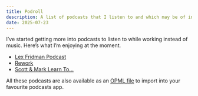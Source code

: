 ```yaml
---
title: Podroll
description: A list of podcasts that I listen to and which may be of interest.
date: 2025-07-23
---
```


I’ve started getting more into podcasts to listen to while working instead of music. Here’s what I’m enjoying at the moment.

* [Lex Fridman Podcast](https://lexfridman.com/podcast/)
* [Rework](https://37signals.com/podcast/)
* [Scott & Mark Learn To...](https://shows.acast.com/scott-and-mark-learn-to)

All these podcasts are also available as an [OPML file](/podroll/rubenarakelyan.opml) to import into your favourite podcasts app.
